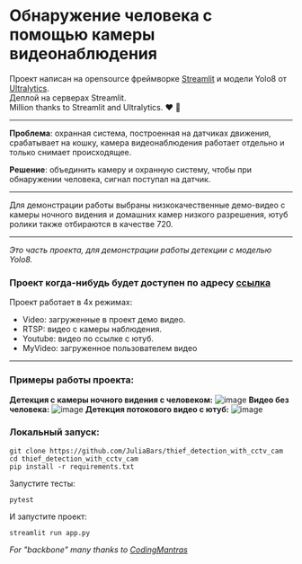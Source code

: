 #  Обнаружение человека с помощью камеры видеонаблюдения

Проект написан на opensource фреймворке [Streamlit](https://streamlit.io/) и модели Yolo8 от [Ultralytics](https://www.ultralytics.com/ru/). \
Деплой на серверах Streamlit.\
Million thanks to Streamlit and Ultralytics. :heart: 🚀

---
**Проблема**: охранная система, построенная на датчиках движения, срабатывает на кошку, камера видеонаблюдения работает отдельно и только снимает происходящее.

**Решение**: объединить камеру и охранную систему, чтобы при обнаружении человека, сигнал поступал на датчик.

---

Для демонстрации работы выбраны низкокачественные демо-видео с камеры ночного видения и домашних камер низкого разрешения, ютуб ролики также отбираются в качестве 720.

---
_Это часть проекта, для демонстрации работы детекции с моделью Yolo8._
### Проект когда-нибудь будет доступен по адресу [ссылка]()
Проект работает в 4х режимах:
- Video: загруженные в проект демо видео.
- RTSP: видео с камеры наблюдения.
- Youtube: видео по ссылке с ютуб.
- MyVideo: загруженное пользователем видео

---
### Примеры работы проекта:
**Детекция с камеры ночного видения с человеком:**
![image](https://github.com/JuliaBars/thief_detection_with_cctv_cam/assets/107411145/8e9d12cd-a73f-4e54-b064-8f27f9058e54)
**Видео без человека:**
![image](https://github.com/JuliaBars/thief_detection_with_cctv_cam/assets/107411145/18b5d732-4a4b-43eb-b71e-7b43ed614d54)
**Детекция потокового видео с ютуб:**
![image](https://github.com/JuliaBars/thief_detection_with_cctv_cam/assets/107411145/19b9edd7-c767-4869-a862-c2279c0387b2)


### Локальный запуск:
```
git clone https://github.com/JuliaBars/thief_detection_with_cctv_cam
cd thief_detection_with_cctv_cam
pip install -r requirements.txt
```
Запустите тесты:
```
pytest
```
И запустите проект:
```
streamlit run app.py
```

_For "backbone" many thanks to [CodingMantras](https://github.com/CodingMantras/yolov8-streamlit-detection-tracking/)_
